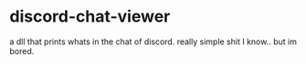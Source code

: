 # discord-chat-viewer
a dll that prints whats in the chat of discord. really simple shit I know.. but im bored.
